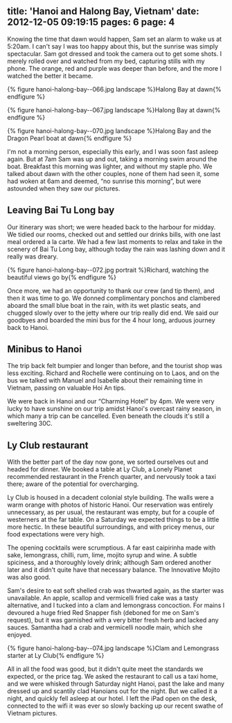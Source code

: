 title: 'Hanoi and Halong Bay, Vietnam'
date: 2012-12-05 09:19:15
pages: 6
page: 4
---

Knowing the time that dawn would happen, Sam set an alarm to wake us at 5:20am. I can't say I was too happy about this, but the sunrise was simply spectacular. Sam got dressed and took the camera out to get some shots. I merely rolled over and watched from my bed, capturing stills with my phone. The orange, red and purple was deeper than before, and the more I watched the better it became.

{% figure hanoi-halong-bay--066.jpg landscape %}Halong Bay at dawn{% endfigure %}

{% figure hanoi-halong-bay--067.jpg landscape %}Halong Bay at dawn{% endfigure %}

{% figure hanoi-halong-bay--070.jpg landscape %}Halong Bay and the Dragon Pearl boat at dawn{% endfigure %}

I'm not a morning person, especially this early, and I was soon fast asleep again. But at 7am Sam was up and out, taking a morning swim around the boat. Breakfast this morning was lighter, and without my staple pho. We talked about dawn with the other couples, none of them had seen it, some had woken at 6am and deemed, “no sunrise this morning”, but were astounded when they saw our pictures.

## Leaving Bai Tu Long bay

Our itinerary was short; we were headed back to the harbour for midday. We tidied our rooms, checked out and settled our drinks bills, with one last meal ordered a la carte. We had a few last moments to relax and take in the scenery of Bai Tu Long bay, although today the rain was lashing down and it really was dreary.

{% figure hanoi-halong-bay--072.jpg portrait %}Richard, watching the beautiful views go by{% endfigure %}

Once more, we had an opportunity to thank our crew (and tip them), and then it was time to go. We donned complimentary ponchos and clambered aboard the small blue boat in the rain, with its wet plastic seats, and chugged slowly over to the jetty where our trip really did end. We said our goodbyes and boarded the mini bus for the 4 hour long, arduous journey back to Hanoi.

## Minibus to Hanoi

The trip back felt bumpier and longer than before, and the tourist shop was less exciting. Richard and Rochelle were continuing on to Laos, and on the bus we talked with Manuel and Isabelle about their remaining time in Vietnam, passing on valuable Hoi An tips.

We were back in Hanoi and our “Charming Hotel” by 4pm. We were very lucky to have sunshine on our trip amidst Hanoi's overcast rainy season, in which many a trip can be cancelled. Even beneath the clouds it's still a sweltering 30C.

## Ly Club restaurant

With the better part of the day now gone, we sorted ourselves out and headed for dinner. We booked a table at Ly Club, a Lonely Planet recommended restaurant in the French quarter, and nervously took a taxi there; aware of the potential for overcharging.

Ly Club is housed in a decadent colonial style building. The walls were a warm orange with photos of historic Hanoi. Our reservation was entirely unnecessary, as per usual, the restaurant was empty, but for a couple of westerners at the far table. On a Saturday we expected things to be a little more hectic. In these beautiful surroundings, and with pricey menus, our food expectations were very high.

The opening cocktails were scrumptious. A far east caipirinha made with sake, lemongrass, chilli, rum, lime, mojito syrup and wine. A subtle spiciness, and a thoroughly lovely drink; although Sam ordered another later and it didn't quite have that necessary balance. The Innovative Mojito was also good.

Sam's desire to eat soft shelled crab was thwarted again, as the starter was unavailable. An apple, scallop and vermicelli fried cake was a tasty alternative, and I tucked into a clam and lemongrass concoction. For mains I devoured a huge fried Red Snapper fish (deboned for me on Sam's request), but it was garnished with a very bitter fresh herb and lacked any sauces. Samantha had a crab and vermicelli noodle main, which she enjoyed.

{% figure hanoi-halong-bay--074.jpg landscape %}Clam and Lemongrass starter at Ly Club{% endfigure %}

All in all the food was good, but it didn't quite meet the standards we expected, or the price tag. We asked the restaurant to call us a taxi home, and we were whisked through Saturday night Hanoi, past the lake and many dressed up and scantily clad Hanoians out for the night. But we called it a night, and quickly fell asleep at our hotel. I left the iPad open on the desk, connected to the wifi it was ever so slowly backing up our recent swathe of Vietnam pictures.
